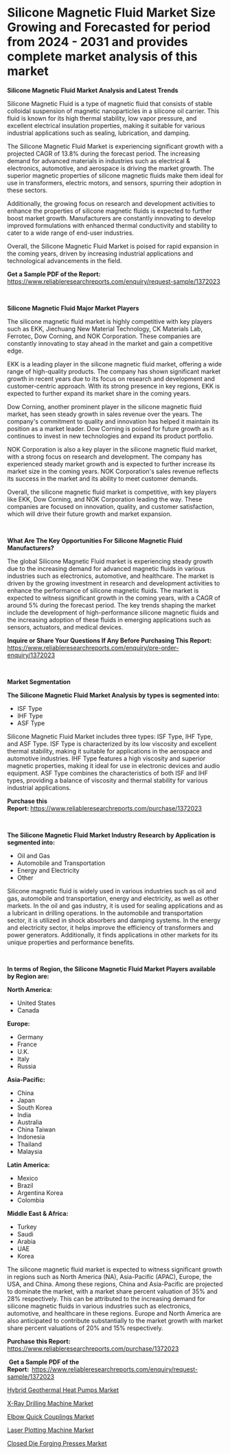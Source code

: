 <p><h1>Silicone Magnetic Fluid Market Size Growing and Forecasted for period from 2024 - 2031 and provides complete market analysis of this market</h1></p><p><strong>Silicone Magnetic Fluid Market Analysis and Latest Trends</strong></p>
<p><p>Silicone Magnetic Fluid is a type of magnetic fluid that consists of stable colloidal suspension of magnetic nanoparticles in a silicone oil carrier. This fluid is known for its high thermal stability, low vapor pressure, and excellent electrical insulation properties, making it suitable for various industrial applications such as sealing, lubrication, and damping.</p><p>The Silicone Magnetic Fluid Market is experiencing significant growth with a projected CAGR of 13.8% during the forecast period. The increasing demand for advanced materials in industries such as electrical & electronics, automotive, and aerospace is driving the market growth. The superior magnetic properties of silicone magnetic fluids make them ideal for use in transformers, electric motors, and sensors, spurring their adoption in these sectors.</p><p>Additionally, the growing focus on research and development activities to enhance the properties of silicone magnetic fluids is expected to further boost market growth. Manufacturers are constantly innovating to develop improved formulations with enhanced thermal conductivity and stability to cater to a wide range of end-user industries.</p><p>Overall, the Silicone Magnetic Fluid Market is poised for rapid expansion in the coming years, driven by increasing industrial applications and technological advancements in the field.</p></p>
<p><strong>Get a Sample PDF of the Report:&nbsp;</strong> <a href="https://www.reliableresearchreports.com/enquiry/request-sample/1372023">https://www.reliableresearchreports.com/enquiry/request-sample/1372023</a></p>
<p>&nbsp;</p>
<p><strong>Silicone Magnetic Fluid Major Market Players</strong></p>
<p><p>The silicone magnetic fluid market is highly competitive with key players such as EKK, Jiechuang New Material Technology, CK Materials Lab, Ferrotec, Dow Corning, and NOK Corporation. These companies are constantly innovating to stay ahead in the market and gain a competitive edge.</p><p>EKK is a leading player in the silicone magnetic fluid market, offering a wide range of high-quality products. The company has shown significant market growth in recent years due to its focus on research and development and customer-centric approach. With its strong presence in key regions, EKK is expected to further expand its market share in the coming years.</p><p>Dow Corning, another prominent player in the silicone magnetic fluid market, has seen steady growth in sales revenue over the years. The company's commitment to quality and innovation has helped it maintain its position as a market leader. Dow Corning is poised for future growth as it continues to invest in new technologies and expand its product portfolio.</p><p>NOK Corporation is also a key player in the silicone magnetic fluid market, with a strong focus on research and development. The company has experienced steady market growth and is expected to further increase its market size in the coming years. NOK Corporation's sales revenue reflects its success in the market and its ability to meet customer demands.</p><p>Overall, the silicone magnetic fluid market is competitive, with key players like EKK, Dow Corning, and NOK Corporation leading the way. These companies are focused on innovation, quality, and customer satisfaction, which will drive their future growth and market expansion.</p></p>
<p>&nbsp;</p>
<p><strong>What Are The Key Opportunities For Silicone Magnetic Fluid Manufacturers?</strong></p>
<p><p>The global Silicone Magnetic Fluid market is experiencing steady growth due to the increasing demand for advanced magnetic fluids in various industries such as electronics, automotive, and healthcare. The market is driven by the growing investment in research and development activities to enhance the performance of silicone magnetic fluids. The market is expected to witness significant growth in the coming years, with a CAGR of around 5% during the forecast period. The key trends shaping the market include the development of high-performance silicone magnetic fluids and the increasing adoption of these fluids in emerging applications such as sensors, actuators, and medical devices.</p></p>
<p><strong>Inquire or Share Your Questions If Any Before Purchasing This Report:</strong> <a href="https://www.reliableresearchreports.com/enquiry/pre-order-enquiry/1372023">https://www.reliableresearchreports.com/enquiry/pre-order-enquiry/1372023</a></p>
<p>&nbsp;</p>
<p><strong>Market Segmentation</strong></p>
<p><strong>The Silicone Magnetic Fluid Market Analysis by types is segmented into:</strong></p>
<p><ul><li>ISF Type</li><li>IHF Type</li><li>ASF Type</li></ul></p>
<p><p>Silicone Magnetic Fluid Market includes three types: ISF Type, IHF Type, and ASF Type. ISF Type is characterized by its low viscosity and excellent thermal stability, making it suitable for applications in the aerospace and automotive industries. IHF Type features a high viscosity and superior magnetic properties, making it ideal for use in electronic devices and audio equipment. ASF Type combines the characteristics of both ISF and IHF types, providing a balance of viscosity and thermal stability for various industrial applications.</p></p>
<p><strong>Purchase this Report:&nbsp;</strong><a href="https://www.reliableresearchreports.com/purchase/1372023">https://www.reliableresearchreports.com/purchase/1372023</a></p>
<p>&nbsp;</p>
<p><strong>The Silicone Magnetic Fluid Market Industry Research by Application is segmented into:</strong></p>
<p><ul><li>Oil and Gas</li><li>Automobile and Transportation</li><li>Energy and Electricity</li><li>Other</li></ul></p>
<p><p>Silicone magnetic fluid is widely used in various industries such as oil and gas, automobile and transportation, energy and electricity, as well as other markets. In the oil and gas industry, it is used for sealing applications and as a lubricant in drilling operations. In the automobile and transportation sector, it is utilized in shock absorbers and damping systems. In the energy and electricity sector, it helps improve the efficiency of transformers and power generators. Additionally, it finds applications in other markets for its unique properties and performance benefits.</p></p>
<p>&nbsp;</p>
<p><strong>In terms of Region, the Silicone Magnetic Fluid Market Players available by Region are:</strong></p>
<p>
    <p> <strong> North America: </strong>
        <ul>
            <li>United States</li>
            <li>Canada</li>
        </ul>
        </p> 
    <p> <strong> Europe: </strong>
        <ul>
            <li>Germany</li>
            <li>France</li>
            <li>U.K.</li>
            <li>Italy</li>
            <li>Russia</li>
        </ul>
        </p> 
    <p> <strong> Asia-Pacific: </strong>
        <ul>
            <li>China</li>
            <li>Japan</li>
            <li>South Korea</li>
            <li>India</li>
            <li>Australia</li>
            <li>China Taiwan</li>
            <li>Indonesia</li>
            <li>Thailand</li>
            <li>Malaysia</li>
        </ul>
        </p> 
    <p> <strong> Latin America: </strong>
        <ul>
            <li>Mexico</li>
            <li>Brazil</li>
            <li>Argentina Korea</li>
            <li>Colombia</li>
        </ul>
        </p> 
    <p> <strong> Middle East & Africa: </strong>
        <ul>
            <li>Turkey</li>
            <li>Saudi</li>
            <li>Arabia</li>
            <li>UAE</li>
            <li>Korea</li>
        </ul>
    </p>
    </p>
<p><p>The silicone magnetic fluid market is expected to witness significant growth in regions such as North America (NA), Asia-Pacific (APAC), Europe, the USA, and China. Among these regions, China and Asia-Pacific are projected to dominate the market, with a market share percent valuation of 35% and 28% respectively. This can be attributed to the increasing demand for silicone magnetic fluids in various industries such as electronics, automotive, and healthcare in these regions. Europe and North America are also anticipated to contribute substantially to the market growth with market share percent valuations of 20% and 15% respectively.</p></p>
<p><strong>Purchase this Report: </strong><a href="https://www.reliableresearchreports.com/purchase/1372023">https://www.reliableresearchreports.com/purchase/1372023</a></p>
<p>&nbsp;<strong>Get a Sample PDF of the Report:&nbsp;&nbsp;</strong><a href="https://www.reliableresearchreports.com/enquiry/request-sample/1372023">https://www.reliableresearchreports.com/enquiry/request-sample/1372023</a></p>
<p><strong></strong></p>
<p><p><a href="https://medium.com/@anthonywade766/decoding-hybrid-geothermal-heat-pumps-market-metrics-market-share-trends-and-growth-patterns-d46fc086f64e">Hybrid Geothermal Heat Pumps Market</a></p><p><a href="https://medium.com/@anthonywade766/x-ray-drilling-machine-market-report-reveals-the-latest-trends-and-growth-opportunities-of-this-e128d0aec8f9">X-Ray Drilling Machine Market</a></p><p><a href="https://medium.com/@anthonywade766/elbow-quick-couplings-nbsp-market-focuses-on-market-share-size-and-projected-forecast-till-2031-ee2cedf549ff">Elbow Quick Couplings Market</a></p><p><a href="https://medium.com/@anthonywade766/decoding-laser-plotting-machine-market-metrics-market-share-trends-and-growth-patterns-ff5656ee8173">Laser Plotting Machine Market</a></p><p><a href="https://medium.com/@anthonywade766/closed-die-forging-presses-market-outlook-industry-overview-and-forecast-2024-to-2031-58bad9409a79">Closed Die Forging Presses Market</a></p></p>
